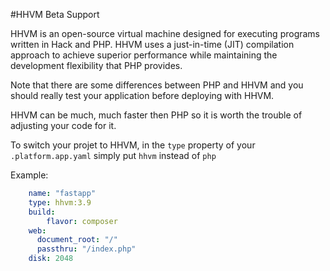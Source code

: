 #HHVM Beta Support

HHVM is an open-source virtual machine designed for executing programs written in Hack and PHP. HHVM uses a just-in-time (JIT) compilation approach to achieve superior performance while maintaining the development flexibility that PHP provides.

Note that there are some differences between PHP and HHVM and you should really test your application before deploying with
HHVM. 

HHVM can be much, much faster then PHP so it is worth the trouble of adjusting your code for it.

To switch your projet to HHVM, in the `type` property of your `.platform.app.yaml` simply put `hhvm` instead of `php`

Example:

```yaml
    name: "fastapp"
    type: hhvm:3.9
    build:
        flavor: composer
    web:
      document_root: "/"
      passthru: "/index.php"
    disk: 2048
```
